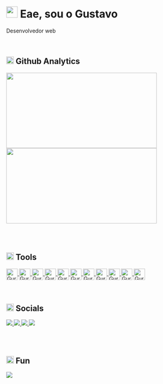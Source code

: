 <h1><img height="30px" src="https://user-images.githubusercontent.com/50364832/143615313-330ef73e-ee1c-4cfe-b71d-7462a00f16b4.gif" /> Eae, sou o Gustavo</h1>

<p>Desenvolvedor web</p>

</br>

<!-- ## 💡 &nbsp;Github Analytics -->
<h2><img height="20px" src="https://user-images.githubusercontent.com/50364832/143619165-74c703be-b3a3-4902-9563-07928511c2bc.gif" /> Github Analytics</h2>
<div>
  <img height="200px" width="400em" src="https://github-readme-stats.vercel.app/api?username=Gurtinho&show_icons=true&theme=radical&include_all_commits=true&count_private=true"/>
  <img height="200px" width="400em" src="https://github-readme-stats.vercel.app/api/top-langs/?username=Gurtinho&layout=compact&langs_count=7&theme=radical"/>
</div>
 
</br></br>

<!-- ## 🛠️ &nbsp;Tools -->
<h2><img height="20px" src="https://user-images.githubusercontent.com/50364832/143620337-441d693c-a903-42af-9ddd-4dfa82d25822.gif" /> Tools</h2>

<div>
<!--   javascript -->
  <a href="https://developer.mozilla.org/pt-BR/docs/Web/JavaScript">
    <img align="center" alt="Gurt-js" height="30" width="30" src="https://cdn.icon-icons.com/icons2/2415/PNG/512/javascript_original_logo_icon_146455.png">
  </a>
  <!--   nodejs -->
  <a href="https://nodejs.org/en/">
    <img align="center" alt="Gurt-node" height="30" width="30" src="https://cdn.icon-icons.com/icons2/2415/PNG/512/nodejs_plain_logo_icon_146409.png" />
  </a>
<!--   nunjucks -->
  <a href="https://mozilla.github.io/nunjucks/">
    <img align="center" alt="Gurt-git" height="30" width="30" src="https://cdn.icon-icons.com/icons2/2107/PNG/512/file_type_nunjucks_icon_130292.png" />
  </a>
<!--   postgresql -->
  <a href="https://www.postgresql.org/docs/current/datatype.html">
    <img align="center" alt="Gurt-postgresql" height="30" width="30" src="https://cdn.icon-icons.com/icons2/2415/PNG/512/postgresql_plain_logo_icon_146389.png" />
  </a>
<!--   html -->
  <a href="https://developer.mozilla.org/pt-BR/docs/Web/HTML">
    <img align="center" alt="Gurt-html" height="30" width="30" src="https://cdn.icon-icons.com/icons2/2107/PNG/512/file_type_html_icon_130541.png">
  </a>
<!--   css -->
  <a href="https://developer.mozilla.org/pt-BR/docs/Web/CSS">
    <img align="center" alt="Gurt-css" height="30" width="30" src="https://cdn.icon-icons.com/icons2/2107/PNG/512/file_type_css_icon_130661.png">
  </a>
<!--   bootstrap -->
  <a href="https://getbootstrap.com/">
    <img align="center" alt="Gurt-bootstrap" height="30" width="30" src="https://cdn.icon-icons.com/icons2/2415/PNG/512/bootstrap_plain_logo_icon_146619.png" />
  </a>
<!--   git -->
  <a href="https://git-scm.com/">
    <img align="center" alt="Gurt-git" height="30" width="30" src="https://cdn.icon-icons.com/icons2/2107/PNG/512/file_type_git_icon_130581.png" />
  </a>
<!--   github -->
  <a href="https://github.com/">
    <img align="center" alt="Gurt-git" height="30" width="30" src="https://cdn.icon-icons.com/icons2/936/PNG/512/github-logo_icon-icons.com_73546.png" />
  </a>
<!--   vscode -->
  <a href="https://code.visualstudio.com/">
    <img align="center" alt="Gurt-vscode" height="30" width="30" src="https://cdn.icon-icons.com/icons2/2107/PNG/512/file_type_vscode_icon_130084.png" />
  </a>
<!--   opera gx -->
  <a href="https://www.opera.com/pt-br/gx">
    <img align="center" alt="Gurt-git" height="30" width="30" src="https://cdn.icon-icons.com/icons2/2552/PNG/512/opera_gx_browser_logo_icon_152976.png" />
  </a>
  
</div
  
</br></br>

<!-- ## 🔗 &nbsp;Links -->
<h2><img height="20px" src="https://user-images.githubusercontent.com/50364832/143620129-a7cf3435-8c3d-45f1-89fc-a64836558c39.gif" /> Socials</h2>

<div>
<!--   instagram -->
  <a href="https://www.instagram.com/gutolitt/">
    <img src="https://img.shields.io/badge/-Instagram-%23E4405F?style=for-the-badge&logo=instagram&logoColor=white">
  </a>
  
<!--   discord -->
  <a href="https://discord.gg/DZnnfQDbp9">
    <img src="https://img.shields.io/badge/-discord-%235865F2?style=for-the-badge&logo=discord&logoColor=white">
  </a>
  
<!--   linkedin -->
  <a href="https://www.linkedin.com/in/gustavo-litter-6ab24b191/">
    <img src="https://img.shields.io/badge/-Linkedin-%230e76a8?style=for-the-badge&logo=linkedin&logoColor=white"/>
  </a>
  
<!--   twitter -->
  <a href="https://twitter.com/gustavo_gurt">
    <img src="https://img.shields.io/badge/-twitter-%2300acee?style=for-the-badge&logo=twitter&logoColor=white"/>
  </a>
  
</div>

</br></br>

<h2><img height="20px" src="https://user-images.githubusercontent.com/50364832/143664191-1b5290b7-408a-49d6-a88a-942599ef380b.gif" /> Fun</h2>

<div>
  <img src="https://github.com/Gurtinho/Gurtinho/blob/output/github-contribution-grid-snake.svg" />
</div>
